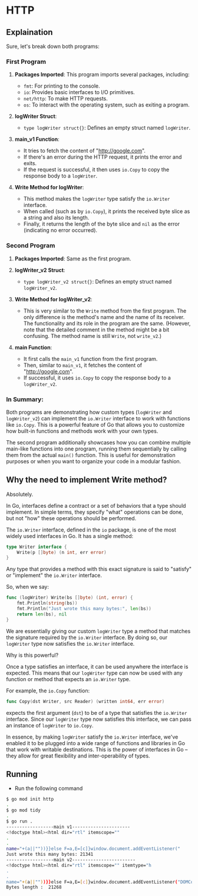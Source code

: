 # HTTP

## Explaination

Sure, let's break down both programs:

### **First Program**

1. **Packages Imported**: This program imports several packages, including:
   - `fmt`: For printing to the console.
   - `io`: Provides basic interfaces to I/O primitives.
   - `net/http`: To make HTTP requests.
   - `os`: To interact with the operating system, such as exiting a program.

2. **logWriter Struct**: 
   - `type logWriter struct{}`: Defines an empty struct named `logWriter`.

3. **main_v1 Function**: 
   - It tries to fetch the content of "http://google.com".
   - If there's an error during the HTTP request, it prints the error and exits.
   - If the request is successful, it then uses `io.Copy` to copy the response body to a `logWriter`. 

4. **Write Method for logWriter**: 
   - This method makes the `logWriter` type satisfy the `io.Writer` interface.
   - When called (such as by `io.Copy`), it prints the received byte slice as a string and also its length.
   - Finally, it returns the length of the byte slice and `nil` as the error (indicating no error occurred).

### **Second Program**

1. **Packages Imported**: Same as the first program.

2. **logWriter_v2 Struct**: 
   - `type logWriter_v2 struct{}`: Defines an empty struct named `logWriter_v2`.

3. **Write Method for logWriter_v2**: 
   - This is very similar to the `Write` method from the first program. The only difference is the method's name and the name of its receiver. The functionality and its role in the program are the same. (However, note that the detailed comment in the method might be a bit confusing. The method name is still `Write`, not `write_v2`.)

4. **main Function**:
   - It first calls the `main_v1` function from the first program.
   - Then, similar to `main_v1`, it fetches the content of "http://google.com".
   - If successful, it uses `io.Copy` to copy the response body to a `logWriter_v2`.

### **In Summary**:

Both programs are demonstrating how custom types (`logWriter` and `logWriter_v2`) can implement the `io.Writer` interface to work with functions like `io.Copy`. This is a powerful feature of Go that allows you to customize how built-in functions and methods work with your own types.

The second program additionally showcases how you can combine multiple main-like functions into one program, running them sequentially by calling them from the actual `main()` function. This is useful for demonstration purposes or when you want to organize your code in a modular fashion.

## Why the need to implement Write method?

Absolutely.

In Go, interfaces define a contract or a set of behaviors that a type should implement. In simple terms, they specify "what" operations can be done, but not "how" these operations should be performed.

The `io.Writer` interface, defined in the `io` package, is one of the most widely used interfaces in Go. It has a single method:

```go
type Writer interface {
    Write(p []byte) (n int, err error)
}
```

Any type that provides a method with this exact signature is said to "satisfy" or "implement" the `io.Writer` interface.

So, when we say:

```go
func (logWriter) Write(bs []byte) (int, error) {
    fmt.Println(string(bs))
    fmt.Println("Just wrote this many bytes:", len(bs))
    return len(bs), nil
}
```

We are essentially giving our custom `logWriter` type a method that matches the signature required by the `io.Writer` interface. By doing so, our `logWriter` type now satisfies the `io.Writer` interface.

Why is this powerful?

Once a type satisfies an interface, it can be used anywhere the interface is expected. This means that our `logWriter` type can now be used with any function or method that expects an `io.Writer` type.

For example, the `io.Copy` function:

```go
func Copy(dst Writer, src Reader) (written int64, err error)
```

expects the first argument (`dst`) to be of a type that satisfies the `io.Writer` interface. Since our `logWriter` type now satisfies this interface, we can pass an instance of `logWriter` to `io.Copy`.

In essence, by making `logWriter` satisfy the `io.Writer` interface, we've enabled it to be plugged into a wide range of functions and libraries in Go that work with writable destinations. This is the power of interfaces in Go – they allow for great flexibility and inter-operability of types.

## Running

- Run the following command

```bash
$ go mod init http
.
$ go mod tidy
.
$ go run .
------------------main v1----------------------
<!doctype html><html dir="rtl" itemscope=""
.
.
name="+(a||""))}}else F=a,E=[c]}window.document.addEventListener("
Just wrote this many bytes: 21341
------------------main v2------------------------
<!doctype html><html dir="rtl" itemscope="" itemtype="h
.
.
name="+(a||""))}}else F=a,E=[c]}window.document.addEventListener("DOMContentLoaded",function(){document.body.addEventListener("click",G)});}).call(this);</script></body></html>
Bytes length :  21268
```
